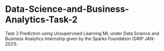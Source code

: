 # Data-Science-and-Business-Analytics-Task-2
Task 2 Prediction using Unsupervised Learning ML under Data Science and Business Analytics Internship given by the Sparks Foundation (GRIP JAN-2021).
